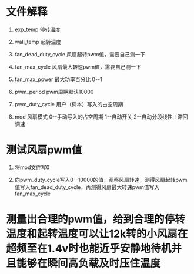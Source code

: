 # 文件解释
1. exp_temp 停转温度

2. wall_temp 起转温度

3. fan_dead_duty_cycle 风扇起转pwm值，需要自己测一下

4. fan_max_cycle 风扇最大转速pwm值，需要自己测一下

5. fan_max_power 最大功率百分比 0--1

6. pwm_period pwm周期默认10000

7. pwm_duty_cycle 用户（脚本）写入的占空周期

8. mod 风扇模式 0--手动写入的占空周期  1--自动开关  2--自动分段线性＋滞回调速

# 测试风扇pwm值

1. 将mod文件写0

2. 向pwm_duty_cycle写入0--10000的值，观察风扇转速，测得风扇起转pwm值写入fan_dead_duty_cycle，再测得风扇最大转速pwm值写入fan_max_cycle

# 测量出合理的pwm值，给到合理的停转温度和起转温度可以让12k转的小风扇在超频至在1.4v时也能近乎安静地待机并且能够在瞬间高负载及时压住温度
